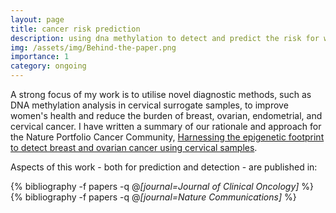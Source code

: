 ```yaml
---
layout: page
title: cancer risk prediction
description: using dna methylation to detect and predict the risk for women's cancers
img: /assets/img/Behind-the-paper.png
importance: 1
category: ongoing
---
```


A strong focus of my work is to utilise novel diagnostic methods, such as DNA methylation analysis in cervical surrogate samples, to improve women's health and reduce the burden of breast, ovarian, endometrial, and cervical cancer. I have written a summary of our rationale and approach for the Nature Portfolio Cancer Community, [Harnessing the epigenetic footprint to detect breast and ovarian cancer using cervical samples](https://cancercommunity.nature.com/posts/harnessing-the-epigenetic-footprint-to-detect-breast-and-ovarian-cancer-using-cervical-samples).

Aspects of this work - both for prediction and detection - are published in:

<div class="publications">
  
  {% bibliography -f papers -q @*[journal=Journal of Clinical Oncology]* %}
  {% bibliography -f papers -q @*[journal=Nature Communications]* %}
  
</div>
